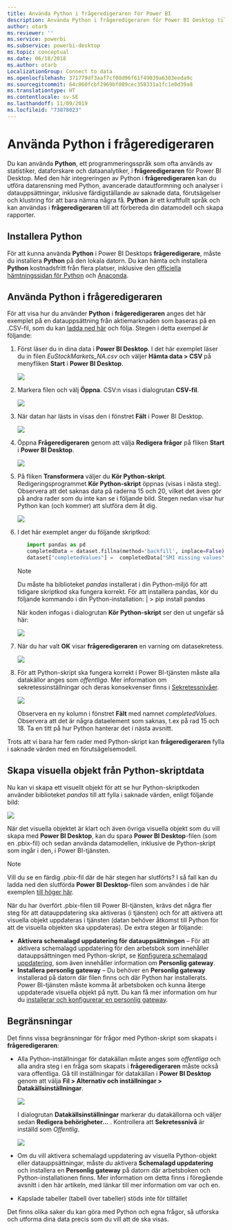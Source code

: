 ```yaml
---
title: Använda Python i frågeredigeraren för Power BI
description: Använda Python i frågeredigeraren för Power BI Desktop till avancerade analyser
author: otarb
ms.reviewer: ''
ms.service: powerbi
ms.subservice: powerbi-desktop
ms.topic: conceptual
ms.date: 06/18/2018
ms.author: otarb
LocalizationGroup: Connect to data
ms.openlocfilehash: 371779df3aaf7cf08d96f61f49039a6383eeda9c
ms.sourcegitcommit: 64c860fcbf2969bf089cec358331a1fc1e0d39a8
ms.translationtype: HT
ms.contentlocale: sv-SE
ms.lasthandoff: 11/09/2019
ms.locfileid: "73878023"
---
```

# <a name="using-python-in-query-editor"></a>Använda Python i frågeredigeraren
Du kan använda **Python**, ett programmeringsspråk som ofta används av statistiker, dataforskare och dataanalytiker, i **frågeredigeraren** för Power BI Desktop. Med den här integreringen av Python i **frågeredigeraren** kan du utföra datarensning med Python, avancerade datautformning och analyser i datauppsättningar, inklusive färdigställande av saknade data, förutsägelser och klustring för att bara nämna några få. **Python** är ett kraftfullt språk och kan användas i **frågeredigeraren** till att förbereda din datamodell och skapa rapporter.

## <a name="installing-python"></a>Installera Python
För att kunna använda **Python** i Power BI Desktops **frågeredigerare**, måste du installera **Python** på den lokala datorn. Du kan hämta och installera **Python** kostnadsfritt från flera platser, inklusive den [officiella hämtningssidan för Python](https://www.python.org/) och [Anaconda](https://anaconda.org/anaconda/python/).

## <a name="using-python-in-query-editor"></a>Använda Python i frågeredigeraren
För att visa hur du använder **Python** i **frågeredigeraren** anges det här exemplet på en datauppsättning från aktiemarknaden som baseras på en .CSV-fil, som du kan [ladda ned här](https://download.microsoft.com/download/F/8/A/F8AA9DC9-8545-4AAE-9305-27AD1D01DC03/EuStockMarkets_NA.csv) och följa. Stegen i detta exempel är följande:

1. Först läser du in dina data i **Power BI Desktop**. I det här exemplet läser du in filen *EuStockMarkets_NA.csv* och väljer **Hämta data > CSV** på menyfliken **Start** i **Power BI Desktop**.
   
   ![](media/desktop-python-in-query-editor/python-in-query-editor-1.png)
2. Markera filen och välj **Öppna**. CSV:n visas i dialogrutan **CSV-fil**.
   
   ![](media/desktop-python-in-query-editor/python-in-query-editor-2.png)
3. När datan har lästs in visas den i fönstret **Fält** i Power BI Desktop.
   
   ![](media/desktop-python-in-query-editor/python-in-query-editor-3.png)
4. Öppna **Frågeredigeraren** genom att välja **Redigera frågor** på fliken **Start** i **Power BI Desktop**.
   
   ![](media/desktop-python-in-query-editor/python-in-query-editor-4.png)
5. På fliken **Transformera** väljer du **Kör Python-skript**. Redigeringsprogrammet **Kör Python-skript** öppnas (visas i nästa steg). Observera att det saknas data på raderna 15 och 20, vilket det även gör på andra rader som du inte kan se i följande bild. Stegen nedan visar hur Python kan (och kommer) att slutföra dem åt dig.
   
   ![](media/desktop-python-in-query-editor/python-in-query-editor-5.png)
6. I det här exemplet anger du följande skriptkod:
   
    ```python
       import pandas as pd
       completedData = dataset.fillna(method='backfill', inplace=False)
       dataset["completedValues"] =  completedData["SMI missing values"]
   ```

   > [!NOTE]
   > Du måste ha biblioteket *pandas* installerat i din Python-miljö för att tidigare skriptkod ska fungera korrekt. För att installera pandas, kör du följande kommando i din Python-installation: |      > pip install pandas
   > 
   > 
   
   När koden infogas i dialogrutan **Kör Python-skript** ser den ut ungefär så här:
   
   ![](media/desktop-python-in-query-editor/python-in-query-editor-5b.png)
7. När du har valt **OK** visar **frågeredigeraren** en varning om datasekretess.
   
   ![](media/desktop-python-in-query-editor/python-in-query-editor-6.png)
8. För att Python-skript ska fungera korrekt i Power BI-tjänsten måste alla datakällor anges som *offentliga*. Mer information om sekretessinställningar och deras konsekvenser finns i [Sekretessnivåer](desktop-privacy-levels.md).
   
   ![](media/desktop-python-in-query-editor/python-in-query-editor-7.png)
   
   Observera en ny kolumn i fönstret **Fält** med namnet *completedValues*. Observera att det är några dataelement som saknas, t.ex på rad 15 och 18. Ta en titt på hur Python hanterar det i nästa avsnitt.
   

Trots att vi bara har fem rader med Python-skript kan **frågeredigeraren** fylla i saknade värden med en förutsägelsemodell.

## <a name="creating-visuals-from-python-script-data"></a>Skapa visuella objekt från Python-skriptdata
Nu kan vi skapa ett visuellt objekt för att se hur Python-skriptkoden använder biblioteket *pandas* till att fylla i saknade värden, enligt följande bild:

![](media/desktop-python-in-query-editor/python-in-query-editor-8.png)

När det visuella objektet är klart och även övriga visuella objekt som du vill skapa med **Power BI Desktop**, kan du spara **Power BI Desktop**-filen (som en .pbix-fil) och sedan använda datamodellen, inklusive de Python-skript som ingår i den, i Power BI-tjänsten.

> [!NOTE]
> Vill du se en färdig .pbix-fil där de här stegen har slutförts? I så fall kan du ladda ned den slutförda **Power BI Desktop**-filen som användes i de här exemplen [till höger här](https://download.microsoft.com/download/A/B/C/ABCF5589-B88F-49D4-ADEB-4A623589FC09/Complete%20Values%20with%20Python%20in%20PQ.pbix).

När du har överfört .pbix-filen till Power BI-tjänsten, krävs det några fler steg för att datauppdatering ska aktiveras (i tjänsten) och för att aktivera att visuella objekt uppdateras i tjänsten (datan behöver åtkomst till Python för att de visuella objekten ska uppdateras). De extra stegen är följande:

* **Aktivera schemalagd uppdatering för datauppsättningen** – För att aktivera schemalagd uppdatering för den arbetsbok som innehåller datauppsättningen med Python-skript, se [Konfigurera schemalagd uppdatering](refresh-scheduled-refresh.md), som även innehåller information om **Personlig gateway**.
* **Installera personlig gateway** – Du behöver en **Personlig gateway** installerad på datorn där filen finns och där Python har installerats. Power BI-tjänsten måste komma åt arbetsboken och kunna återge uppdaterade visuella objekt på nytt. Du kan få mer information om hur du [installerar och konfigurerar en personlig gateway](personal-gateway.md).

## <a name="limitations"></a>Begränsningar
Det finns vissa begränsningar för frågor med Python-skript som skapats i **frågeredigeraren**:

* Alla Python-inställningar för datakällan måste anges som *offentliga* och alla andra steg i en fråga som skapats i **frågeredigeraren** måste också vara offentliga. Gå till inställningar för datakällan i **Power BI Desktop** genom att välja **Fil > Alternativ och inställningar > Datakällsinställningar**.
  
  ![](media/desktop-python-in-query-editor/python-in-query-editor-9.png)
  
  I dialogrutan **Datakällsinställningar** markerar du datakällorna och väljer sedan **Redigera behörigheter...** . Kontrollera att **Sekretessnivå** är inställd som *Offentlig*.
  
  ![](media/desktop-python-in-query-editor/python-in-query-editor-10.png)    
* Om du vill aktivera schemalagd uppdatering av visuella Python-objekt eller datauppsättningar, måste du aktivera **Schemalagd uppdatering** och installera en **Personlig gateway** på datorn där arbetsboken och Python-installationen finns. Mer information om detta finns i föregående avsnitt i den här artikeln, med länkar till mer information om var och en.
* Kapslade tabeller (tabell över tabeller) stöds inte för tillfället 

Det finns olika saker du kan göra med Python och egna frågor, så utforska och utforma dina data precis som du vill att de ska visas.

